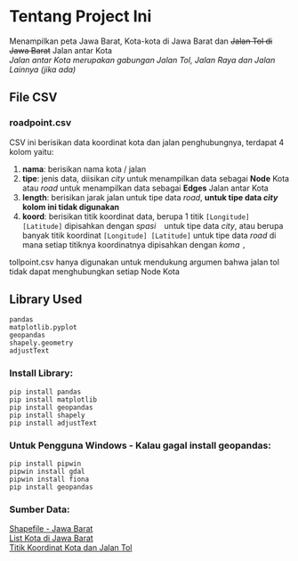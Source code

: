 # Tentang Project Ini
Menampilkan peta Jawa Barat, Kota-kota di Jawa Barat dan ~~Jalan Tol di Jawa Barat~~ Jalan antar Kota  
_Jalan antar Kota merupakan gabungan Jalan Tol, Jalan Raya dan Jalan Lainnya (jika ada)_

## File CSV
### roadpoint.csv
CSV ini berisikan data koordinat kota dan jalan penghubungnya, terdapat 4 kolom yaitu:
1. **nama**: berisikan nama kota / jalan
2. **tipe**: jenis data, diisikan _city_ untuk menampilkan data sebagai **Node** Kota atau _road_ untuk menampilkan data sebagai **Edges** Jalan antar Kota
3. **length**: berisikan jarak jalan untuk tipe data _road_, **untuk tipe data _city_ kolom ini tidak digunakan**
4. **koord**: berisikan titik koordinat data, berupa 1 titik `[Longitude] [Latitude]` dipisahkan dengan _spasi_ ` ` untuk tipe data _city_, atau berupa banyak titik koordinat `[Longitude] [Latitude]` untuk tipe data _road_ di mana setiap titiknya koordinatnya dipisahkan dengan _koma_ `,`  

tollpoint.csv hanya digunakan untuk mendukung argumen bahwa jalan tol tidak dapat menghubungkan setiap Node Kota

## Library Used
```
pandas
matplotlib.pyplot
geopandas
shapely.geometry
adjustText
```

### Install Library:
```
pip install pandas
pip install matplotlib
pip install geopandas
pip install shapely
pip install adjustText
```

### Untuk Pengguna Windows - Kalau gagal install geopandas:
```
pip install pipwin
pipwin install gdal
pipwin install fiona
pip install geopandas
```

### Sumber Data:
[Shapefile - Jawa Barat](https://www.indonesia-geospasial.com/2020/04/download-shapefile-shp-batas-desa.html)  
[List Kota di Jawa Barat](https://id.wikipedia.org/wiki/Daftar_kabupaten_dan_kota_di_Jawa_Barat)  
[Titik Koordinat Kota dan Jalan Tol](https://maps.google.com/)